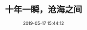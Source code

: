 ---
title: 十年一瞬，沧海之间
date: 2019-05-17 15:44:12
toc: true
comments: true
tags:
  - 生活
categories:
  - 体会生活
---